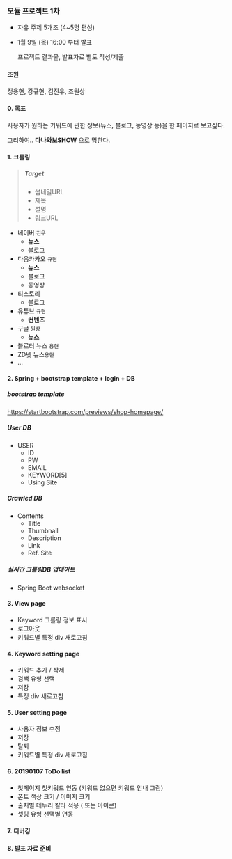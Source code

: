 ### 모듈 프로젝트 1차

- 자유 주제 5개조 (4~5명 편성)

- 1월 9일 (목) 16:00 부터 발표

  프로젝트 결과물, 발표자료 별도 작성/제출



#### 조원

정용현, 강규현, 김진우, 조원상



#### 0. 목표

사용자가 원하는 키워드에 관한 정보(뉴스, 블로그, 동영상 등)을 한 페이지로 보고싶다.

그리하여.. **다나와보SHOW** 으로 명한다.



#### 1. 크롤링

> ##### Target
>
> - 썸네일URL
> - 제목
> - 설명
> - 링크URL



- 네이버 `진우`
  - **뉴스**
  - 블로그
- 다음카카오 `규현`
  - **뉴스**
  - 블로그
  - 동영상
- 티스토리
  - 블로그
- 유튜브 `규현`
  - **컨텐츠**
- 구글 `원상`
  - **뉴스**
- 블로터 뉴스 `용현`
- ZD넷 뉴스`용현`
- ...



#### 2. Spring + bootstrap template + login + DB

##### bootstrap template

https://startbootstrap.com/previews/shop-homepage/

##### User DB

- USER
  - ID
  - PW
  - EMAIL
  - KEYWORD[5]
  - Using Site

##### Crawled DB

- Contents
  - Title
  - Thumbnail
  - Description
  - Link
  - Ref. Site



##### 실시간 크롤링DB 업데이트

- Spring Boot websocket



#### 3. View page

- Keyword 크롤링 정보 표시
- 로그아웃
- 키워드별 특정 div 새로고침



#### 4. Keyword setting  page

- 키워드 추가 / 삭제
- 검색 유형 선택
- 저장
- 특정 div 새로고침



#### 5. User setting page

- 사용자 정보 수정
- 저장
- 탈퇴
- 키워드별 특정 div 새로고침


#### 6. 20190107 ToDo list

- 첫페이지 첫키워드 연동 (키워드 없으면 키워드 안내 그림)
- 폰트 색상 크기 / 이미지 크기
- 출처별 테두리 칼라 적용 ( 또는 아이콘)
- 셋팅 유형 선택별 연동


#### 7. 디버깅



#### 8. 발표 자료 준비
